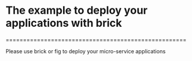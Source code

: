 # The example to deploy your applications with brick
====================================================

Please use brick or fig to deploy your micro-service applications
